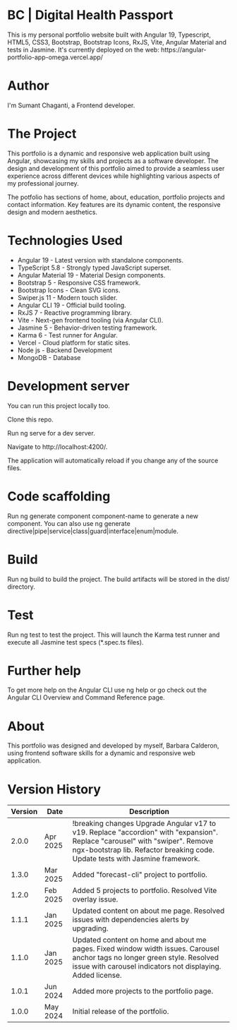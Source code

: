 <h1>BC | Digital Health Passport</h1>
<p>This is my personal portfolio website built with Angular 19, Typescript, HTML5, CSS3, Bootstrap, Bootstrap Icons, RxJS, Vite, Angular Material and tests in Jasmine. It's currently deployed on the web: https://angular-portfolio-app-omega.vercel.app/<p>

<h1>Author</h1>
<p>I'm Sumant Chaganti, a Frontend developer.</p>

<h1>The Project</h1>
<p>This portfolio is a dynamic and responsive web application built using Angular, showcasing my skills and projects as a software developer. The design and development of this portfolio aimed to provide a seamless user experience across different devices while highlighting various aspects of my professional journey.

The potfolio has sections of home, about, education, portfolio projects and contact information. Key features are its dynamic content, the responsive design and modern aesthetics.</p>

<h1>Technologies Used</h1>

<ul>
  <li>Angular 19 - Latest version with standalone components.</li>
  <li>TypeScript 5.8 - Strongly typed JavaScript superset.</li>
  <li>Angular Material 19 - Material Design components.</li>
  <li>Bootstrap 5 - Responsive CSS framework.</li>
  <li>Bootstrap Icons - Clean SVG icons.</li>
  <li>Swiper.js 11 - Modern touch slider.</li>
  <li>Angular CLI 19 - Official build tooling.</li>
  <li>RxJS 7 - Reactive programming library.</li>
  <li>Vite - Next-gen frontend tooling (via Angular CLI).</li>
  <li>Jasmine 5 - Behavior-driven testing framework.</li>
  <li>Karma 6 - Test runner for Angular.</li>
  <li>Vercel - Cloud platform for static sites.</li>
  <li>Node js - Backend Development</li>
  <li>MongoDB - Database</li>
</ul>

<h1>Development server</h1>

<p>You can run this project locally too.

Clone this repo.

Run ng serve for a dev server.

Navigate to http://localhost:4200/.

The application will automatically reload if you change any of the source files.</p>

<h1>Code scaffolding</h1>

<p>Run ng generate component component-name to generate a new component. You can also use ng generate directive|pipe|service|class|guard|interface|enum|module.</p>

<h1>Build</h1>

<p>Run ng build to build the project. The build artifacts will be stored in the dist/ directory.</p>

<h1>Test</h1>

<p>Run ng test to test the project. This will launch the Karma test runner and execute all Jasmine test specs (*.spec.ts files).</p>

<h1>Further help</h1>

<p>To get more help on the Angular CLI use ng help or go check out the Angular CLI Overview and Command Reference page.</p>

<h1>About</h1>

<p>This portfolio was designed and developed by myself, Barbara Calderon, using frontend software skills for a dynamic and responsive web application.</p>

<h1>Version History</h1>

<table>
  <thead>
    <th>Version</th>
    <th>Date</th>
    <th>Description</th>
  </thead>
  <tbody>
    <tr>
      <td>2.0.0</td>
      <td>Apr 2025</td>
      <td>!breaking changes Upgrade Angular v17 to v19. Replace "accordion" with "expansion". Replace "carousel" with "swiper". Remove ngx-bootstrap lib. Refactor breaking code. Update tests with Jasmine framework.</td>
    </tr>
    <tr>
      <td>1.3.0</td>
      <td>Mar 2025</td>
      <td>Added "forecast-cli" project to portfolio.</td>
    </tr>
    <tr>
      <td>1.2.0</td>
      <td>Feb 2025</td>
      <td>Added 5 projects to portfolio. Resolved Vite overlay issue.</td>
    </tr>
    <tr>
      <td>1.1.1</td>
      <td>Jan 2025</td>
      <td>Updated content on about me page. Resolved issues with dependencies alerts by upgrading.</td>
    </tr>
    <tr>
      <td>1.1.0</td>
      <td>Jan 2025</td>
      <td>Updated content on home and about me pages. Fixed window width issues. Carousel anchor tags no longer green style. Resolved issue with carousel indicators not displaying. Added license.</td>
    </tr>
    <tr>
      <td>1.0.1</td>
      <td>Jun 2024</td>
      <td>Added more projects to the portfolio page.</td>
    </tr>
     <tr>
      <td>1.0.0</td>
      <td>May 2024</td>
      <td>Initial release of the portfolio.</td>
    </tr>
  </tbody>
</table>
